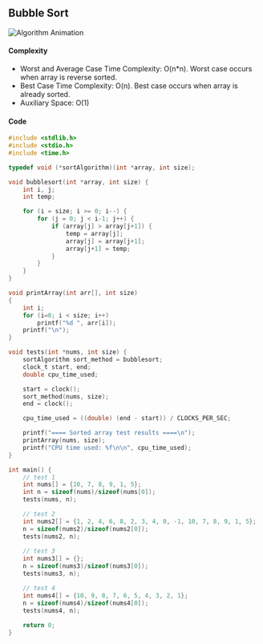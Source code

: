 ## Bubble Sort

![Algorithm Animation](https://images2017.cnblogs.com/blog/849589/201710/849589-20171015223238449-2146169197.gif)

#### Complexity

- Worst and Average Case Time Complexity: O(n*n). Worst case occurs when array is reverse sorted.
- Best Case Time Complexity: O(n). Best case occurs when array is already sorted.
- Auxiliary Space: O(1)

#### Code
```c
#include <stdlib.h>
#include <stdio.h>
#include <time.h>

typedef void (*sortAlgorithm)(int *array, int size);

void bubblesort(int *array, int size) {
    int i, j;
    int temp;

    for (i = size; i >= 0; i--) {
        for (j = 0; j < i-1; j++) {
            if (array[j] > array[j+1]) {
                temp = array[j];
                array[j] = array[j+1];
                array[j+1] = temp;
            }
        }
    }
}

void printArray(int arr[], int size) 
{ 
    int i; 
    for (i=0; i < size; i++) 
        printf("%d ", arr[i]); 
    printf("\n"); 
} 

void tests(int *nums, int size) {
    sortAlgorithm sort_method = bubblesort;
    clock_t start, end;
    double cpu_time_used;

    start = clock();
    sort_method(nums, size);
    end = clock();

    cpu_time_used = ((double) (end - start)) / CLOCKS_PER_SEC;

    printf("==== Sorted array test results ====\n"); 
    printArray(nums, size); 
    printf("CPU time used: %f\n\n", cpu_time_used);
}

int main() {
    // test 1
    int nums[] = {10, 7, 8, 9, 1, 5}; 
    int n = sizeof(nums)/sizeof(nums[0]); 
    tests(nums, n);

    // test 2
    int nums2[] = {1, 2, 4, 6, 8, 2, 3, 4, 0, -1, 10, 7, 8, 9, 1, 5}; 
    n = sizeof(nums2)/sizeof(nums2[0]); 
    tests(nums2, n);
    
    // test 3
    int nums3[] = {}; 
    n = sizeof(nums3)/sizeof(nums3[0]); 
    tests(nums3, n);

    // test 4
    int nums4[] = {10, 9, 8, 7, 6, 5, 4, 3, 2, 1}; 
    n = sizeof(nums4)/sizeof(nums4[0]); 
    tests(nums4, n);
    
    return 0; 
}
```
